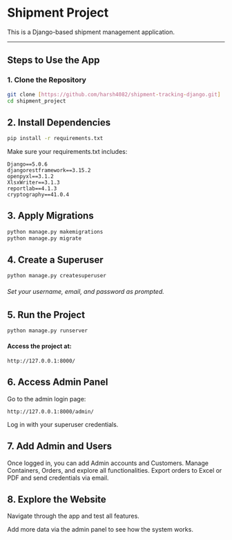 #  Shipment Project

This is a Django-based shipment management application.

---

## Steps to Use the App

### 1. Clone the Repository

```bash
git clone [https://github.com/harsh4082/shipment-tracking-django.git]
cd shipment_project
```

## 2. Install Dependencies
```bash
pip install -r requirements.txt
```
Make sure your requirements.txt includes:
```
Django==5.0.6
djangorestframework==3.15.2
openpyxl==3.1.2
XlsxWriter==3.1.3
reportlab==4.1.3
cryptography==41.0.4
```

## 3. Apply Migrations
```bash
python manage.py makemigrations
python manage.py migrate
```

## 4. Create a Superuser
```bash
python manage.py createsuperuser
```
###### Set your username, email, and password as prompted.

## 5. Run the Project
```bash
python manage.py runserver
```

#### Access the project at:
```
http://127.0.0.1:8000/
```

## 6. Access Admin Panel
Go to the admin login page:
```
http://127.0.0.1:8000/admin/
```
Log in with your superuser credentials.

## 7. Add Admin and Users
Once logged in, you can add Admin accounts and Customers.
Manage Containers, Orders, and explore all functionalities.
Export orders to Excel or PDF and send credentials via email.

## 8. Explore the Website

Navigate through the app and test all features.

Add more data via the admin panel to see how the system works.